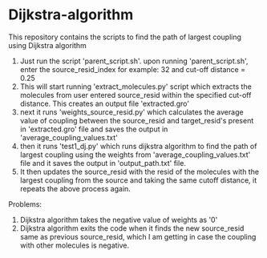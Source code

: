 # Dijkstra-algorithm
This repository contains the scripts to find the path of largest coupling using Dijkstra algorithm
1. Just run the script 'parent_script.sh'. upon running 'parent_script.sh', enter the source_resid_index for example: 32 and cut-off distance = 0.25
2. This will start running 'extract_molecules.py' script which extracts the molecules from user entered source_resid within the specified cut-off distance. This creates an output file 'extracted.gro'
3. next it runs 'weights_source_resid.py' which calculates the average value of coupling between the source_resid and target_resid's present in 'extracted.gro' file and saves the output in 'average_coupling_values.txt'
4. then it runs 'test1_dj.py' which runs dijkstra algorithm to find the path of largest coupling using the weights from 'average_coupling_values.txt' file and it saves the output in 'output_path.txt' file.
5. It then updates the source_resid with the resid of the molecules with the largest coupling from the source and taking the same cutoff distance, it repeats the above process again.


Problems:
1. Dijkstra algorithm takes the negative value of weights as '0'
2. Dijkstra algorithm exits the code when it finds the new source_resid same as previous source_resid, which I am getting in case the coupling with other molecules is negative. 
   
